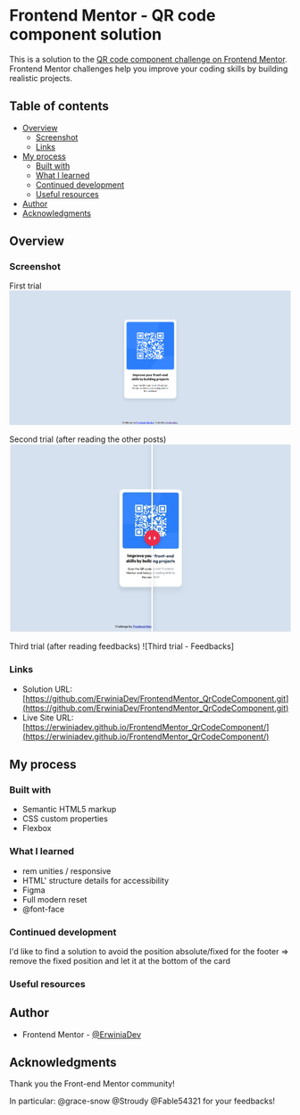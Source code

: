 # Frontend Mentor - QR code component solution

This is a solution to the [QR code component challenge on Frontend Mentor](https://www.frontendmentor.io/challenges/qr-code-component-iux_sIO_H). Frontend Mentor challenges help you improve your coding skills by building realistic projects. 

## Table of contents

- [Overview](#overview)
  - [Screenshot](#screenshot)
  - [Links](#links)
- [My process](#my-process)
  - [Built with](#built-with)
  - [What I learned](#what-i-learned)
  - [Continued development](#continued-development)
  - [Useful resources](#useful-resources)
- [Author](#author)
- [Acknowledgments](#acknowledgments)

## Overview

### Screenshot

First trial
![First trial](screenshots/Screenshot1.png)

Second trial (after reading the other posts)
![Second trial - Tips on the Discord](screenshots/Screenshot2.png)

Third trial (after reading feedbacks)
![Third trial - Feedbacks]

### Links

- Solution URL: [https://github.com/ErwiniaDev/FrontendMentor_QrCodeComponent.git](https://github.com/ErwiniaDev/FrontendMentor_QrCodeComponent.git)
- Live Site URL: [https://erwiniadev.github.io/FrontendMentor_QrCodeComponent/](https://erwiniadev.github.io/FrontendMentor_QrCodeComponent/)

## My process

### Built with

- Semantic HTML5 markup
- CSS custom properties
- Flexbox

### What I learned

- rem unities / responsive
- HTML' structure details for accessibility
- Figma
- Full modern reset
- @font-face

### Continued development

I'd like to find a solution to avoid the position absolute/fixed for the footer => remove the fixed position and let it at the bottom of the card

### Useful resources

## Author

- Frontend Mentor - [@ErwiniaDev](https://www.frontendmentor.io/profile/ErwiniaDev)



## Acknowledgments

Thank you the Front-end Mentor community!

In particular:
@grace-snow
@Stroudy
@Fable54321
for your feedbacks!
